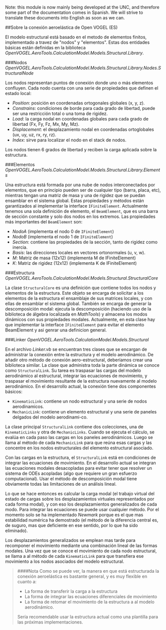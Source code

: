 Note: this module is now mainly being developed at the UNC, and therefore some part of the documentation comes in Spanish. We will strive to translate these documents into English as soon as we can.

##Sobre la conexión aeroelástica de Open VOGEL (ES)

El modelo estructural está basado en el metodo de elementos finitos, implementado a travez de "nodos" y "elementos".
Estas dos entidades básicas están definidas en la biblioteca _OpenVOGEL.AeroTools.CalculationModel.Models.Structural.Library_.

###Nodos
_OpenVOGEL.AeroTools.CalculationModel.Models.Structural.Library.Nodes.StructuralNode_

Los nodos representan puntos de conexión donde uno o más elementos confluyen. Cada nodo cuenta con una serie de propiedades que definen el estado local:
- _Position_: posición en coordenadas ortogonales globales (x, y, z).
- _Constrains_: condiciones de borde para cada grado de libertad, puede ser una restricción total o una toma de rigidez.
- _Load_: la carga nodal en coordenadas globales para cada grado de libertad (Fx, Fy, Fz, Mx, My, Mz).
- _Displacement_: el desplazamiento nodal en coordenadas ortoglobales (ux, uy, uz, rx, ry, rz).
- _Index_: sirve para localizar el nodo en el stack de nodos.

Los nodos tienen 6 grados de libertad y reciben la carga aplicada sobre la estructura.

###Elementos
_OpenVOGEL.AeroTools.CalculationModel.Models.Structural.Library.Elements_

Una estructura está formada por una nube de nodos interconectados por elementos, que en principio pueden ser de cualquier tipo (barra, placa, etc), mientras tengan una matriz de masa y una de rigidez que se puedan ensamblar en el sistema global. Estas propiedades y métodos están garantizados al implementar la interface `IFiniteElement`.
Actualmente tenemos una sola definición de elemento, el `BeamElement`, que es una barra de sección constante y solo dos nodos en los extremos.
Las propiedades más importantes del `BeamElement` son:

- _NodoA_ (implementa el nodo 0 de `IFiniteElement`)
- _NodoB_ (implementa el nodo 1 de `IFiniteElement`)
- _Section_: contiene las propiedades de la sección, tanto de rigidez como inercia.
- _Basis_: las direcciones locales en vectores ortonormales (u, v, w).
- _M_: Matriz de masa (12x12) (implementa M de IFiniteElement)
- _K_: Matriz de rigidez (12x12) (implementa K de IFiniteElement)

###Estructura
_OpenVOGEL.AeroTools.CalculationModel.Models.Structural.StructuralCore_

La clase `StructuralCore` es una definición que contiene todos los nodos y elementos de la estructura.
Este objeto se encarga de solicitar a los elementos de la estructura el ensamblaje de sus matrices locales, y con ellas de ensamblar el sistema global. También se encarga de generar la descomposición modal: ejecuta la descomposición (haciendo uso de la biblioteca de álgebra localizada en _MathTools_) y almacena los modos dinámicos con sus propiedades modales.
Actualmente, en esta clase hay que implementar la interface `IFiniteElement` para evitar el elemento BeamElement y asi genrar una definicion general.

###Linker
_OpenVOGEL.AeroTools.CalculationModel.Models.Structural_

En el archivo _Linker.vb_ se encuentran tres clases que se encargan de administrar la conexión entre la estructura y el modelo aerodinámico.
De añadir otro método de conexión aero-estructural, deberíamos crear una biblioteca similar.
La clase que administra toda la parte dinámica se conoce como `StructuralLink`. Su tarea es traspasar las cargas del modelo aerodinámico al estructural,
integrar las ecuaciones de movimiento, y traspasar el movimiento resultante de la estructura nuevamente al modelo aerodinámico.
En el desarrollo actual, la conexión tiene dos componentes básicos:

- `KinematicLink`: contiene un nodo estructural y una serie de nodos aerodinamicos.
- `MechanicLink`: contiene un elemento estructural y una serie de paneles delgados del modelo aerodinami-co.

La clase principal `StructuralLink` contiene dos colecciones, una de `KinematicLinks` y otra de `MechanicLinks`. 
Cuando se ejecuta el cálculo, se evalúa en cada paso las cargas en los paneles aerodinámicos. 
Luego se llama al método de cada `MechanicLink` para que reúna esas cargas y las concentre en los nodos estructurales del elemento estructural asociado.

Con las cargas en la estructura, el `StructuralLink` está en condiciones de integrar las ecuaciones de movimiento. En el desarrollo actual se integran las ecuaciones modales desacopladas para evitar tener que resolver un sistema de ODEs acopladas (algo que requiere un gran esfuerzo computacional).
Usar el método de descomposición modal tiene obviamente todas las limitaciones de un análisis lineal.

Lo que se hace entonces es calcular la carga modal (el trabajo virtual del estado de cargas sobre los desplazamientos virtuales representados por cada forma modal), y con eso los desplazamientos generalizados de cada modo.
Para integrar las ecuaciones se puede usar cualquier método. Por el momento solo se ha implementado _Newmark_ porque es el que mas estabilidad numérica ha demostrado (el método de la diferencia central es, de suguro, mas que deficiente en ese sentido, por lo que ha sido eliminado).

Los desplazamientos generalizados se emplean mas tarde para recomponer el movimiento mediante una combinación lineal de las formas modales.
Una vez que se conoce el movimiento de cada nodo estructural, se llama a al método de cada `KinematicLink` para que transfiera ese movimiento a los nodos asociados del modelo estructural.

>####Nota 
>Como se puede ver, la manera en que está estructurada la conexión aeroelástica es bastante general, y es muy flexible en cuanto a:
>
>- La forma de transferir la carga a la estructura
>- La forma de integrar las ecuaciones diferenciales de movimiento
>- La forma de retomar el movimiento de la estructura a al modelo aerodinámico.
>
>Sería recomendable usar la estructura actual como una plantilla para las próximas implementaciones.

